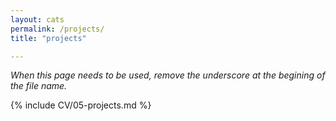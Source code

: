```yaml
---
layout: cats
permalink: /projects/
title: "projects"

---
```

*When this page needs to be used, remove the underscore at the begining of the file name.*

{% include CV/05-projects.md %}
